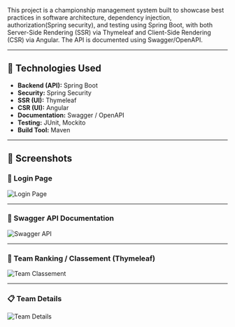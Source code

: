 This project is a championship management system built to showcase best practices in software architecture, dependency injection, authorization(Spring security), and testing using Spring Boot, with both Server-Side Rendering (SSR) via Thymeleaf and Client-Side Rendering (CSR) via Angular. The API is documented using Swagger/OpenAPI.

---

## 📂 Technologies Used
- **Backend (API):** Spring Boot  
- **Security:** Spring Security  
- **SSR (UI):** Thymeleaf  
- **CSR (UI):** Angular  
- **Documentation:** Swagger / OpenAPI  
- **Testing:** JUnit, Mockito  
- **Build Tool:** Maven
---
## 📸 Screenshots

### 🔐 Login Page
![Login Page](./screenshots/login.png)

---

### 📖 Swagger API Documentation
![Swagger API](./screenshots/swagger.png)

---

### 🏅 Team Ranking / Classement (Thymeleaf)
![Team Classement](./screenshots/classement.png)

---

### 📋 Team Details
![Team Details](./screenshots/details.png)
